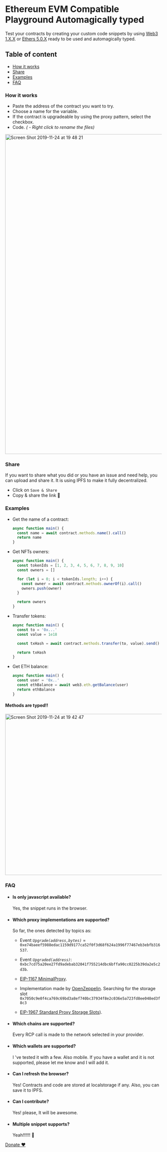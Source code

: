 # Ethereum EVM Compatible Playground Automagically typed

Test your contracts by creating your custom code snippets by using [Web3 1.X.X](https://github.com/ethereum/web3.js/) or [Ethers 5.0.X](https://github.com/ethers-io/ethers.js) ready to be used and automagically typed.

## Table of content

- [How it works](#how-it-works)
- [Share](#share)
- [Examples](#examples)
- [FAQ](#faq)

### How it works

- Paste the address of the contract you want to try.
- Choose a name for the variable.
- If the contract is upgradeable by using the proxy pattern, select the checkbox.
- Code.
  _( - Right click to rename the files)_

<img width="1028" alt="Screen Shot 2019-11-24 at 19 48 21" src="https://user-images.githubusercontent.com/7549152/69502939-61ddf780-0ef3-11ea-9dc3-8ec3e5cded25.png">

### Share

If you want to share what you did or you have an issue and need help, you can upload and share it. It is using IPFS to make it fully decentralized.

- Click on `Save & Share`
- Copy & share the link 🚀

### Examples

- Get the name of a contract:

  ```typescript
  async function main() {
    const name = await contract.methods.name().call()
    return name
  }
  ```

- Get NFTs owners:

  ```typescript
  async function main() {
    const tokenIds = [1, 2, 3, 4, 5, 6, 7, 8, 9, 10]
    const owners = []

    for (let i = 0; i < tokenIds.length; i++) {
      const owner = await contract.methods.ownerOf(i).call()
      owners.push(owner)
    }

    return owners
  }
  ```

- Transfer tokens:

  ```typescript
  async function main() {
    const to = '0x...'
    const value = 1e18

    const txHash = await contract.methods.transfer(to, value).send()

    return txHash
  }
  ```

- Get ETH balance:

  ```typescript
  async function main() {
    const user = '0x..'
    const ethBalance = await web3.eth.getBalance(user)
    return ethBalance
  }
  ```

#### Methods are typed!!

<img width="518" alt="Screen Shot 2019-11-24 at 19 42 47" src="https://user-images.githubusercontent.com/7549152/69502861-9a310600-0ef2-11ea-99f8-dc2aa11f37c0.png">

### FAQ

- #### **Is only javascript available?**

  Yes, the snippet runs in the browser.

- #### **Which proxy implementations are supported?**

  So far, the ones detected by topics as:

  - Event _`Upgrade(address,bytes)`_ = `0xe74baeef5988edac1159d9177ca52f0f3d68f624a1996f77467eb3ebfb316537`.

  - Event _`Upgraded(address)`_: `0xbc7cd75a20ee27fd9adebab32041f755214dbc6bffa90cc0225b39da2e5c2d3b`.

  - [EIP-1167 MinimalProxy](https://github.com/ethereum/EIPs/blob/master/EIPS/eip-1167.md).

  - Implementation made by [OpenZeppelin](https://docs.openzeppelin.com/sdk/2.5/writing-contracts.html). Searching for the storage slot `0x7050c9e0f4ca769c69bd3a8ef740bc37934f8e2c036e5a723fd8ee048ed3f8c3`

  - [EIP-1967 Standard Proxy Storage Slots](https://github.com/ethereum/EIPs/blob/master/EIPS/eip-1967.md)).

- #### **Which chains are supported?**

  Every RCP call is made to the network selected in your provider.

- #### **Which wallets are supported?**

  I 've tested it with a few. Also mobile. If you have a wallet and it is not supported, please let me know and I will add it.

- #### **Can I refresh the browser?**

  Yes! Contracts and code are stored at localstorage if any. Also, you can save it to IPFS.

- #### **Can I contribute?**

  Yes! please, It will be awesome.

- #### **Multiple snippet supports?**

  Yeah!!!!!! 🚀

[Donate ❤️](https://etherscan.com/address/0x2FFDbd3e8B682eDC3e7a9ced16Eba60423D3BFb6)
